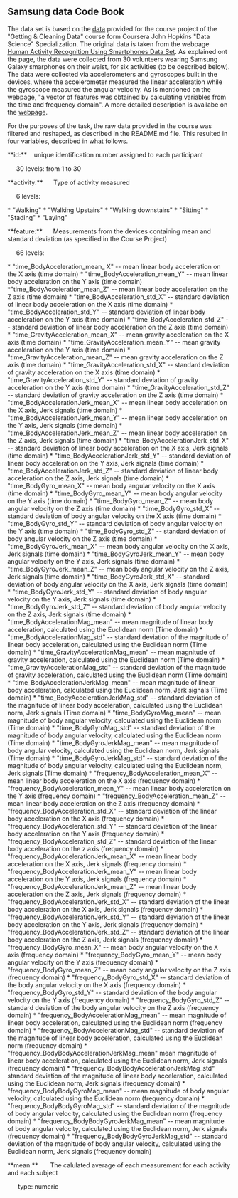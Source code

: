 ## Samsung data Code Book

The data set is based on the [data](https://d396qusza40orc.cloudfront.net/getdata%2Fprojectfiles%2FUCI%20HAR%20Dataset.zip) provided for the course project of the "Getting & Cleaning Data" course form Coursera John Hopkins "Data Science" Specialization. The original data is taken from the webpage [Human Activity Recognition Using Smartphones Data Set](http://archive.ics.uci.edu/ml/datasets/Human+Activity+Recognition+Using+Smartphones ). As explained ont the page, the data were collected from 30 volunteers wearing Samsung Galaxy smarphones on their waist, for six activities (to be described below). The data were collected via accelerometers and gyroscopes built in the devices, where the accelerometer measured the linear acceleration while the gyroscope measured the angular velocity. As is mentioned on the webpage, "a vector of features was obtained by calculating variables from the time and frequency domain". A more detailed description is availabe on the [webpage](http://archive.ics.uci.edu/ml/datasets/Human+Activity+Recognition+Using+Smartphones ). 

For the purposes of the task, the raw data provided in the course was filtered and reshaped, as described in the README.md file. This resulted in four variables, described in what follows.

<p>**id:** &nbsp;&nbsp;&nbsp;unique identification number assigned to each participant </p>
<p> &nbsp;&nbsp;&nbsp;&nbsp;&nbsp;30 levels: from 1 to 30 </p>


<p>**activity:** &nbsp;&nbsp;&nbsp;&nbsp;&nbsp;Type of activity measured </p>
<p> &nbsp;&nbsp;&nbsp;&nbsp;&nbsp;6 levels: </p>
* "Walking"
* "Walking Upstairs"
* "Walking downstairs"
* "Sitting"
* "Stading"
* "Laying"


<p> **feature:** &nbsp;&nbsp;&nbsp;&nbsp;&nbsp;Measurements from the devices containing mean and standard deviation (as specified in the Course Project)</p>

<p> &nbsp;&nbsp;&nbsp;&nbsp;&nbsp;66 levels: </p>
* "time_BodyAcceleration_mean_ X"  --  mean linear body acceleration on the X axis (time domain)
* "time_BodyAcceleration_mean_Y"   --  mean linear body acceleration on the Y axis (time domain)
*"time_BodyAcceleration_mean_Z"  --  mean linear body acceleration on the Z axis (time domain)
* "time_BodyAcceleration_std_X"  --   standard deviation of linear body acceleration on the X axis (time domain)
* "time_BodyAcceleration_std_Y"  --   standard deviation of linear body acceleration on the Y axis (time domain)
* "time_BodyAcceleration_std_Z"  --   standard deviation of linear body acceleration on the Z axis (time domain) 
* "time_GravityAcceleration_mean_X"  --  mean gravity acceleration on the X axis (time domain)
* "time_GravityAcceleration_mean_Y"  --  mean gravity acceleration on the Y axis (time domain) 
* "time_GravityAcceleration_mean_Z"  --  mean gravity acceleration on the Z axis (time domain)
* "time_GravityAcceleration_std_X"  --  standard deviation of gravity acceleration on the X axis (time domain) 
* "time_GravityAcceleration_std_Y"  --  standard deviation of gravity acceleration on the Y axis (time domain)
* "time_GravityAcceleration_std_Z"  --  standard deviation of gravity acceleration on the Z axis (time domain) 
* "time_BodyAccelerationJerk_mean_X"  --  mean linear body acceleration on the X axis, Jerk signals (time domain)
* "time_BodyAccelerationJerk_mean_Y"  --  mean linear body acceleration on the Y axis, Jerk signals (time domain) 
* "time_BodyAccelerationJerk_mean_Z"  --  mean linear body acceleration on the Z axis, Jerk signals (time domain)
* "time_BodyAccelerationJerk_std_X"  --  standard deviation of linear body acceleration on the X axis, Jerk signals (time domain) 
* "time_BodyAccelerationJerk_std_Y"  --  standard deviation of linear body acceleration on the Y axis, Jerk signals (time domain)
* "time_BodyAccelerationJerk_std_Z"  --  standard deviation of linear body acceleration on the Z axis, Jerk signals (time domain) 
* "time_BodyGyro_mean_X"  --  mean body angular velocity on the X axis (time domain)
* "time_BodyGyro_mean_Y"  --  mean body angular velocity on the Y axis (time domain) 
* "time_BodyGyro_mean_Z"  --  mean body angular velocity on the Z axis (time domain)
* "time_BodyGyro_std_X"  --  standard deviation of body angular velocity on the X axis (time domain) 
* "time_BodyGyro_std_Y"  --  standard deviation of body angular velocity on the Y axis (time domain)
* "time_BodyGyro_std_Z"  --  standard deviation of body angular velocity on the Z axis (time domain) 
* "time_BodyGyroJerk_mean_X"  --  mean body angular velocity on the X axis, Jerk signals (time domain)
* "time_BodyGyroJerk_mean_Y"  --  mean body angular velocity on the Y axis, Jerk signals (time domain)
* "time_BodyGyroJerk_mean_Z"  --  mean body angular velocity on the Z axis, Jerk signals (time domain) 
* "time_BodyGyroJerk_std_X"  --  standard deviation of body angular velocity on the X axis, Jerk signals (time domain)
* "time_BodyGyroJerk_std_Y"  --  standard deviation of body angular velocity on the Y axis, Jerk signals (time domain)
* "time_BodyGyroJerk_std_Z"  --  standard deviation of body angular velocity on the Z axis, Jerk signals (time domain) 
* "time_BodyAccelerationMag_mean"  --  mean magnitude of linear body acceleration, calculated using the Euclidean norm (Time domain)
* "time_BodyAccelerationMag_std"  --  standard deviation of the magnitude of linear body acceleration, calculated using the Euclidean norm (Time domain) 
* "time_GravityAccelerationMag_mean"  --  mean magnitude of gravity acceleration, calculated using the Euclidean norm (Time domain)
* "time_GravityAccelerationMag_std"  --  standard deviation of the magnitude of gravity acceleration, calculated using the Euclidean norm (Time domain) 
* "time_BodyAccelerationJerkMag_mean"  --  mean magnitude of linear body acceleration, calculated using the Euclidean norm, Jerk signals (Time domain)
* "time_BodyAccelerationJerkMag_std"  --  standard deviation of the magnitude of linear body acceleration, calculated using the Euclidean norm, Jerk signals (Time domain) 
* "time_BodyGyroMag_mean"  --  mean magnitude of body angular velocity, calculated using the Euclidean norm (Time domain)
* "time_BodyGyroMag_std"  -- standard deviation of the magnitude of body angular velocity, calculated using the Euclidean norm (Time domain)
* "time_BodyGyroJerkMag_mean"  --  mean magnitude of body angular velocity, calculated using the Euclidean norm, Jerk signals (Time domain)
* "time_BodyGyroJerkMag_std"  --  standard deviation of the magnitude of body angular velocity, calculated using the Euclidean norm, Jerk signals (Time domain) 
* "frequency_BodyAcceleration_mean_X"  --  mean linear body acceleration on the X axis (frequency domain)
* "frequency_BodyAcceleration_mean_Y"  --  mean linear body acceleration on the Y axis (frequency domain) 
* "frequency_BodyAcceleration_mean_Z"  --  mean linear body acceleration on the Z axis (frequency domain)
* "frequency_BodyAcceleration_std_X"  --  standard deviation of the linear body acceleration on the X axis (frequency domain) 
* "frequency_BodyAcceleration_std_Y"  --  standard deviation of the linear body acceleration on the Y axis (frequency domain)
* "frequency_BodyAcceleration_std_Z"  --  standard deviation of the linear body acceleration on the z axis (frequency domain) 
* "frequency_BodyAccelerationJerk_mean_X"  --  mean linear body acceleration on the X axis, Jerk signals (frequency domain)
* "frequency_BodyAccelerationJerk_mean_Y"  --  mean linear body acceleration on the Y axis, Jerk signals (frequency domain) 
* "frequency_BodyAccelerationJerk_mean_Z"  --  mean linear body acceleration on the Z axis, Jerk signals (frequency domain)
* "frequency_BodyAccelerationJerk_std_X"  --  standard deviation of the linear body acceleration on the X axis, Jerk signals (frequency domain) 
* "frequency_BodyAccelerationJerk_std_Y"  --  standard deviation of the linear body acceleration on the Y axis, Jerk signals (frequency domain)
* "frequency_BodyAccelerationJerk_std_Z"  --  standard deviation of the linear body acceleration on the Z axis, Jerk signals (frequency domain) 
* "frequency_BodyGyro_mean_X"  --  mean body angular velocity on the X axis (frequency domain)
* "frequency_BodyGyro_mean_Y"  --  mean body angular velocity on the Y axis (frequency domain) 
* "frequency_BodyGyro_mean_Z"  --  mean body angular velocity on the Z axis (frequency domain) 
* "frequency_BodyGyro_std_X"  --  standard deviation of the body angular velocity on the X axis (frequency domain) 
* "frequency_BodyGyro_std_Y"  --  standard deviation of the body angular velocity on the Y axis (frequency domain)
* "frequency_BodyGyro_std_Z"  --  standard deviation of the body angular velocity on the Z axis (frequency domain) 
* "frequency_BodyAccelerationMag_mean"  --  mean magnitude of linear body acceleration, calculated using the Euclidean norm (frequency domain)
* "frequency_BodyAccelerationMag_std"  --  standard deviation of the magnitude of linear body acceleration, calculated using the Euclidean norm (frequency domain) 
* "frequency_BodyBodyAccelerationJerkMag_mean" mean magnitude of linear body acceleration, calculated using the Euclidean norm, Jerk signals (frequency domain)
* "frequency_BodyBodyAccelerationJerkMag_std"  standard deviation of the magnitude of linear body acceleration, calculated using the Euclidean norm, Jerk signals (frequency domain)
* "frequency_BodyBodyGyroMag_mean"  --  mean magnitude of body angular velocity, calculated using the Euclidean norm (frequency domain) 
* "frequency_BodyBodyGyroMag_std"  --  standard deviation of the magnitude of body angular velocity, calculated using the Euclidean norm (frequency domain)
* "frequency_BodyBodyGyroJerkMag_mean"  --  mean magnitude of body angular velocity, calculated using the Euclidean norm, Jerk signals (frequency domain) 
* "frequency_BodyBodyGyroJerkMag_std"  --  standard deviation of the magnitude of body angular velocity, calculated using the Euclidean norm, Jerk signals (frequency domain)

<p> **mean:** &nbsp;&nbsp;&nbsp;&nbsp;&nbsp; The calulated average of each measurement for each activity and each subject </p>
&nbsp;&nbsp;&nbsp;&nbsp;&nbsp; type: numeric



